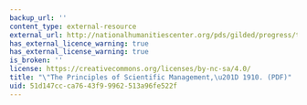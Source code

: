 ```yaml
---
backup_url: ''
content_type: external-resource
external_url: http://nationalhumanitiescenter.org/pds/gilded/progress/text3/taylor.pdf
has_external_licence_warning: true
has_external_license_warning: true
is_broken: ''
license: https://creativecommons.org/licenses/by-nc-sa/4.0/
title: "\"The Principles of Scientific Management,\u201D 1910. (PDF)"
uid: 51d147cc-ca76-43f9-9962-513a96fe522f
---
```

